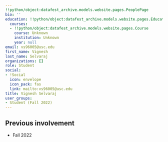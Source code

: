 ```yaml
---
!!python/object:datafest_archive.models.website.pages.PeoplePage
bio: ''
education: !!python/object:datafest_archive.models.website.pages.Education
  courses:
  - !!python/object:datafest_archive.models.website.pages.Course
    course: Unknown
    institution: Unknown
    year: null
email: vs96005@usc.edu
first_name: Vignesh
last_name: Selvaraj
organizations: []
role: Student
social:
- !Social
  icon: envelope
  icon_pack: fas
  link: mailto:vs96005@usc.edu
title: Vignesh Selvaraj
user_groups:
- Student (Fall 2022)
---
```



## Previous involvement

* Fall 2022

